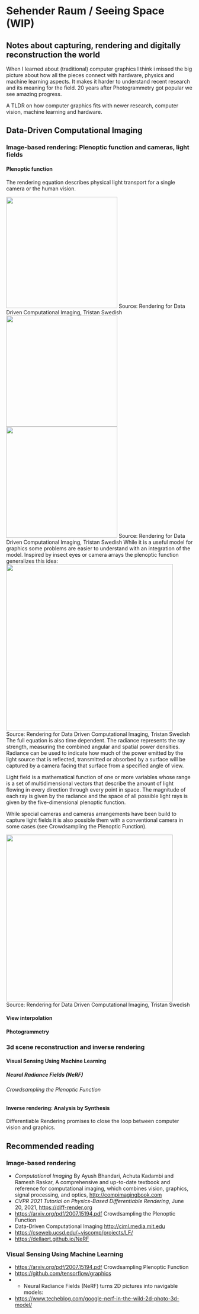 #  Sehender Raum / Seeing Space (WIP)
## Notes about capturing, rendering and digitally reconstruction the world
When I learned about (traditional) computer graphics I think i missed the big picture about how all the pieces connect with hardware, physics and machine learning aspects. 
It makes it harder to understand recent research and its meaning for the field.
20 years after Photogrammetry got popular we see amazing progress.

A TLDR on how computer graphics fits with newer research, computer vision, machine learning and hardware.


## Data-Driven Computational Imaging
### Image-based rendering: Plenoptic function and cameras, light fields
#### Plenoptic function
The rendering equation describes physical light transport for a single camera or the human vision. 

<img src="https://user-images.githubusercontent.com/74843139/134788604-b920d1c9-bb65-408a-9eb1-eab3ea1d4408.png" width=300>
Source: Rendering for Data Driven Computational Imaging, Tristan Swedish
<img src="https://user-images.githubusercontent.com/74843139/134789211-04ab96e8-04e5-4571-8437-8907bd98e58b.png" width=300>

<img src="https://user-images.githubusercontent.com/74843139/134788646-69861df7-4656-449e-adb4-210c8e0307ff.png" width=300>
Source: Rendering for Data Driven Computational Imaging, Tristan Swedish
While it is a useful model for graphics some problems are easier to understand with an integration of the model.
Inspired by insect eyes or camera arrays the plenoptic function generalizes this idea:
<img src="https://user-images.githubusercontent.com/74843139/134789523-accc48f7-988b-472f-8fbb-2dc7524a295a.png" width=450>
Source: Rendering for Data Driven Computational Imaging, Tristan Swedish
The full equation is also time dependent. The radiance represents the ray strength, measuring the combined angular and spatial power densities. Radiance can be used to indicate how much of the power emitted by the light source that is reflected, transmitted or absorbed by a surface will be captured by a camera facing that surface from a specified angle of view.

Light field is a mathematical function of one or more variables whose range is a set of multidimensional
vectors that describe the amount of light flowing in every direction through every point in space. The magnitude of each ray is given by the radiance and the space of all possible light rays is given by the five-dimensional plenoptic function.

While special cameras and cameras arrangements have been build to capture light fields it is also possible them with a conventional camera in some cases (see Crowdsampling the Plenoptic Function).

<img src="https://user-images.githubusercontent.com/74843139/134788591-e65ba01b-3dda-407b-9f91-712af9f224e8.png" width=450>
Source: Rendering for Data Driven Computational Imaging, Tristan Swedish

#### View interpolation 
#### Photogrammetry

### 3d scene reconstruction and inverse rendering
#### Visual Sensing Using Machine Learning
##### Neural Radiance Fields (NeRF) 
###### Crowdsampling the Plenoptic Function
#### Inverse rendering: Analysis by Synthesis
Differentiable Rendering promises to close the loop between computer vision and graphics.

## Recommended reading
### Image-based rendering
* *Computational Imaging* By Ayush Bhandari, Achuta Kadambi and Ramesh Raskar, A comprehensive and up-to-date textbook and reference for computational imaging, which combines vision, graphics, signal processing, and optics, http://compimagingbook.com
* *CVPR 2021 Tutorial on Physics-Based Differentiable Rendering*, June 20, 2021,  https://diff-render.org
* https://arxiv.org/pdf/2007.15194.pdf Crowdsampling the Plenoptic Function
* Data-Driven Computational Imaging http://ciml.media.mit.edu
* https://cseweb.ucsd.edu/~viscomp/projects/LF/
* https://dellaert.github.io/NeRF
 ### Visual Sensing Using Machine Learning
* https://arxiv.org/pdf/2007.15194.pdf Crowdsampling Plenoptic Function
* https://github.com/tensorflow/graphics
* * Neural Radiance Fields (NeRF) turns 2D pictures into navigable models:
* https://www.techeblog.com/google-nerf-in-the-wild-2d-photo-3d-model/
